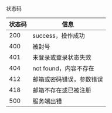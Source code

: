 状态码

| 状态码 |   信息    |
| ------ | -------------- |
| 200  | success，操作成功|
| 400  | 被封号 |
| 401 | 未登录或登录状态失效 |
| 404 | not found，内容不存在 |
| 412  | 邮箱或密码错误，参数错误  |
| 418  | 邮箱不存在或已被注册 |
| 500 | 服务端出错 |